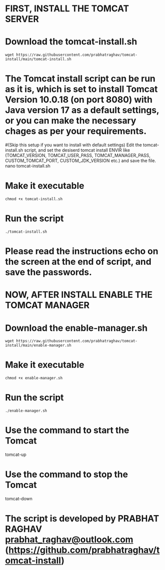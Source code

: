 # FIRST, INSTALL THE TOMCAT SERVER

  # Download the tomcat-install.sh
    wget https://raw.githubusercontent.com/prabhatraghav/tomcat-install/main/tomcat-install.sh

  # The Tomcat install script can be run as it is, which is set to install Tomcat Version 10.0.18 (on port 8080) with Java version 17 as a default settings, or you can make the necessary chages as per your requirements.
  #(Skip this setup if you want to install with default settings) Edit the tomcat-install.sh script, and set the desiserd tomcat install ENVIR like (TOMCAT_VERSION, TOMCAT_USER_PASS, TOMCAT_MANAGER_PASS, CUSTOM_TOMCAT_PORT, CUSTOM_JDK_VERSION etc.) and save the file.
    nano tomcat-install.sh

  # Make it executable
    chmod +x tomcat-install.sh

  # Run the script
    ./tomcat-install.sh

# Please read the instructions echo on the screen at the end of script, and save the passwords.

# NOW, AFTER INSTALL ENABLE THE TOMCAT MANAGER

  # Download the enable-manager.sh
    wget https://raw.githubusercontent.com/prabhatraghav/tomcat-install/main/enable-manager.sh

  # Make it executable
    chmod +x enable-manager.sh

  # Run the script
    ./enable-manager.sh

# Use the command to start the Tomcat
  tomcat-up

# Use the command to stop the Tomcat
  tomcat-down

  
# The script is developed by PRABHAT RAGHAV prabhat_raghav@outlook.com (https://github.com/prabhatraghav/tomcat-install)

